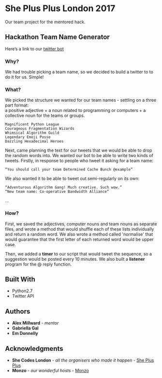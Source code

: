 # She Plus Plus London 2017

Our team project for the mentored hack.

## Hackathon Team Name Generator

Here’s a link to our [twitter bot](https://twitter.com/ShePlusPlusTeam)

### Why?

We had trouble picking a team name, so we decided to build a twitter to to do it for us. Simple!

### What?

We picked the structure we wanted for our team names - settling on a three part format:  
a positive adjective + a noun related to programming or computers + a collective noun for the teams or groups. 

```
Magnificent Python League
Courageous Fragmentation Wizards
Whimsical Algorithm Guild
Legendary Emoji Posse
Dazzling Hexadecimal Heroes
```


Next, came planning the text for our tweets that we would be able to drop the random words into. We wanted our bot to be able to write two kinds of tweets. Firstly, in response to people who tweet it asking for a team name:

```
“You should call your team Determined Cache Bunch @example”
```
We also wanted it to be able to tweet out semi-regularly on its own:

```
“Adventurous Algorithm Gang! Much creative. Such wow.”
“New team name: Co-operative Bandwidth Alliance”
```
… 

### How?
First, we saved the adjectives, computer nouns and team nouns as separate files, and wrote a method that would shuffle each of these lists individually and return a random word. We also wrote a method called 'normalise' that would guarantee that the first letter of each returned word would be upper case.

Then, we added a **timer** to our script that would tweet the sequence, so a suggestion would be posted every 10 minutes. 
We also built a **listener** program for the @ reply function. 

## Built With

* Python2.7
* Twitter API

## Authors

* **Alex Millward** - *mentor*
* **Gabriella Gal**
* **Em Donnelly**

## Acknowledgments

* **She Codes London** - *all the organisers who made it happen* - [She Plus Plus](http://www.sheplusplus.london/)
* **Monzo** - *our wonderful hosts* - [Monzo](https://monzo.com/about/)
